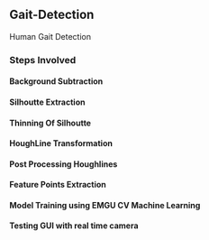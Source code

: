 ## Gait-Detection
Human Gait Detection
### Steps Involved 
#### Background Subtraction
#### Silhoutte Extraction
#### Thinning Of Silhoutte
#### HoughLine Transformation
#### Post Processing Houghlines
#### Feature Points Extraction
#### Model Training using EMGU CV Machine Learning
#### Testing GUI with real time camera
